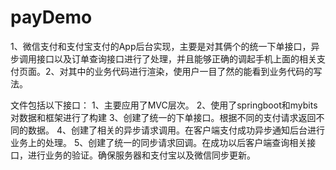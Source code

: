 # payDemo
1、微信支付和支付宝支付的App后台实现，主要是对其俩个的统一下单接口，异步调用接口以及订单查询接口进行了处理，并且能够正确的调起手机上面的相关支付页面。2、对其中的业务代码进行渲染，使用户一目了然的能看到业务代码的写法。




文件包括以下接口：
1、主要应用了MVC层次。
2、使用了springboot和mybits对数据和框架进行了构建
3、创建了统一的下单接口。根据不同的支付请求返回不同的数据。
4、创建了相关的异步请求调用。在客户端支付成功异步通知后台进行业务上的处理。
5、创建了统一的同步请求回调。在成功以后客户端查询相关接口，进行业务的验证。确保服务器和支付宝以及微信同步更新。
